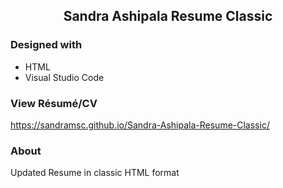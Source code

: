 <!-- PROJECT TITLE -->

 <h2 2 align="center">
    Sandra Ashipala Resume Classic
    <br />
    </h2>

### Designed with

- HTML
- Visual Studio Code

### View Résumé/CV

https://sandramsc.github.io/Sandra-Ashipala-Resume-Classic/

<!-- GETTING STARTED -->

### About

Updated Resume in classic HTML format
